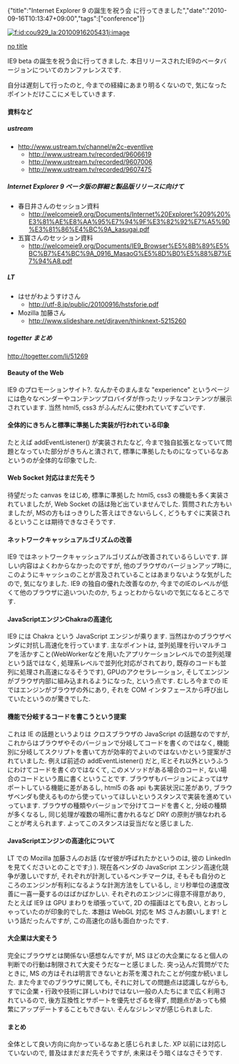 {"title":"Internet Explorer 9 の誕生を祝う会 に行ってきました","date":"2010-09-16T10:13:47+09:00","tags":["conference"]}

<!-- DATE: 2010-09-16T01:13:47+00:00 -->
<!-- OLDURL: http://d.hatena.ne.jp/cou929_la/20100916/ -->


<div class="section">
<p><a href="http://f.hatena.ne.jp/cou929_la/20100916205431" class="hatena-fotolife" target="_blank"><img src="http://cdn-ak.f.st-hatena.com/images/fotolife/c/cou929_la/20100916/20100916205431.jpg" alt="f:id:cou929_la:20100916205431j:image" title="f:id:cou929_la:20100916205431j:image" class="hatena-fotolife"></a></p>
<p><a href="http://welcomeie9.org/default.aspx" target="_blank">no title</a></p>
<p>IE9 beta の誕生を祝う会に行ってきました. 本日リリースされたIE9のベータバージョンについてのカンファレンスです.</p>
<p>自分は遅刻して行ったのと, 今までの経緯にあまり明るくないので, 気になったポイントだけここにメモしていきます.</p>
<h4>資料など</h4>
<h5> ustream</h5>

<ul>
<li> <a href="http://www.ustream.tv/channel/w2c-eventlive" target="_blank">http://www.ustream.tv/channel/w2c-eventlive</a>

<ul>
<li> <a href="http://www.ustream.tv/recorded/9606619" target="_blank">http://www.ustream.tv/recorded/9606619</a></li>
<li> <a href="http://www.ustream.tv/recorded/9607006" target="_blank">http://www.ustream.tv/recorded/9607006</a></li>
<li> <a href="http://www.ustream.tv/recorded/9607475" target="_blank">http://www.ustream.tv/recorded/9607475</a></li>
</ul>
</li>
</ul>
<h5> Internet Explorer 9 ベータ版の詳細と製品版リリースに向けて</h5>

<ul>
<li> 春日井さんのセッション資料

<ul>
<li> <a href="http://welcomeie9.org/Documents/Internet%20Explorer%209%20%E3%81%AE%E8%AA%95%E7%94%9F%E3%82%92%E7%A5%9D%E3%81%86%E4%BC%9A_kasugai.pdf" target="_blank">http://welcomeie9.org/Documents/Internet%20Explorer%209%20%E3%81%AE%E8%AA%95%E7%94%9F%E3%82%92%E7%A5%9D%E3%81%86%E4%BC%9A_kasugai.pdf</a></li>
</ul>
</li>
<li> 五寳さんのセッション資料

<ul>
<li> <a href="http://welcomeie9.org/Documents/IE9_Browser%E5%8B%89%E5%BC%B7%E4%BC%9A_0916_MasaoG%E5%8D%B0%E5%88%B7%E7%94%A8.pdf" target="_blank">http://welcomeie9.org/Documents/IE9_Browser%E5%8B%89%E5%BC%B7%E4%BC%9A_0916_MasaoG%E5%8D%B0%E5%88%B7%E7%94%A8.pdf</a></li>
</ul>
</li>
</ul>
<h5> LT</h5>

<ul>
<li> はせがわようすけさん

<ul>
<li> <a href="http://utf-8.jp/public/20100916/hstsforie.pdf" target="_blank">http://utf-8.jp/public/20100916/hstsforie.pdf</a></li>
</ul>
</li>
<li> Mozilla 加藤さん

<ul>
<li> <a href="http://www.slideshare.net/djraven/thinknext-5215260" target="_blank">http://www.slideshare.net/djraven/thinknext-5215260</a></li>
</ul>
</li>
</ul>
<h5> togetter まとめ</h5>
<p><a href="http://togetter.com/li/51269" target="_blank">http://togetter.com/li/51269</a></p>
<h4>Beauty of the Web</h4>
<p><a href="http://www.beautyoftheweb.com/" target="_blank"></a></p>
<p>IE9 のプロモーションサイト?. なんかそのまんまな "experience" というページには色々なベンダーやコンテンツプロバイダが作ったリッチなコンテンツが展示されています. 当然 html5, css3 がふんだんに使われていてすごいです.</p>
<h4>全体的にきちんと標準に準拠した実装が行われている印象</h4>
<p>たとえば addEventListener() が実装されたなど, 今まで独自拡張となっていて問題となっていた部分がきちんと潰されて, 標準に準拠したものになっているなあというのが全体的な印象でした.</p>
<h4>Web Socket 対応はまだ先そう</h4>
<p>待望だった canvas をはじめ, 標準に準拠した html5, css3 の機能も多く実装されていましたが, Web Socket の話は殆ど出ていませんでした. 質問された方もいましたが, MSの方もはっきりした答えはできないらしく, どうもすぐに実装されるということは期待できなさそうです.</p>
<h4>ネットワークキャッシュアルゴリズムの改善</h4>
<p>IE9 ではネットワークキャッシュアルゴリズムが改善されているらしいです. 詳しい内容はよくわからなかったのですが, 他のブラウザのバージョンアップ時に, このようにキャッシュのことが言及されていることはあまりないような気がしたので, 気になりました. IE9 の独自の優れた改善なのか, 今までのIEのレベルが低くて他のブラウザに追いついたのか, ちょっとわからないので気になるところです.</p>
<h4>JavaScriptエンジンChakraの高速化</h4>
<p>IE9 には Chakra という JavaScript エンジンが乘ります. 当然ほかのブラウザベンダに対抗し高速化を行っています. 主なポイントは, 並列処理を行いマルチコアを活かすこと(WebWorkerなどを用いたアプリケーションレベルでの並列処理という話ではなく, 処理系レベルで並列化対応がされており, 既存のコードも並列に処理され高速になるそうです), GPUのアクセラレーション, そしてエンジンがブラウザ内部に組み込まれるようになった, という点です. むしろ今までの IE ではエンジンがブラウザの外にあり, それを COM インタフェースから呼び出していたというのが驚きでした.</p>
<h4>機能で分岐するコードを書こうという提案</h4>
<p>これは IE の話題というよりは クロスブラウザの JavaScript の話題なのですが, これからはブラウザやそのバージョンで分岐してコードを書くのではなく, 機能別に分岐してスクリプトを書いて方が効率的でよいのではないかという提案がされていました. 例えば前述の addEventListener() だと, IEとそれ以外というふうにわけてコードを書くのではなくて, このメソッドがある場合のコード, ない場合のコードという風に書くということです. ブラウザもバージョンによってはサポートしている機能に差があるし, html5 の各 api も実装状況に差があり, ブラウザベンダも使えるものから使っていってほしいというスタンスで実装を進めていっています. ブラウザの種類やバージョンで分けてコードを書くと, 分岐の種類が多くなるし, 同じ処理が複数の場所に書かれるなど DRY の原則が損なわれることが考えられます. よってこのスタンスは妥当だなと感じました.</p>
<h4>JavaScriptエンジンの高速化について</h4>
<p>LT での Mozilla 加藤さんのお話 (なぜ彼が呼ばれたかというのは, 彼の LinkedIn を見てくださいとのことです;) ). 現在各ベンダの JavaScript エンジン高速化競争が激しいですが, それぞれが計測しているベンチマークは, そもそも自分のところのエンジンが有利になるような計測方法をしているし, ミリ秒単位の速度改善に一喜一憂するのはばかばかしい. それぞれのエンジンに得意不得意があり, たとえば IE9 は GPU まわりを頑張っていて, 2D の描画はとても良い, とおっしゃっていたのが印象的でした. 本題は WebGL 対応を MS さんお願いします! という話だったんですが, この高速化の話も面白かったです.</p>
<h4>大企業は大変そう</h4>
<p>完全にブラウザとは関係ない感想なんですが, MS ほどの大企業になると個人の判断での行動は制限されて大変そうだなーと感じました. 突っ込んだ質問がでたときに, MS の方はそれは明言できないとお茶を濁されたことが何度か続いました. また今までのブラウザに関しても, それに対しての問題点は認識しながらも, すでに企業・行政や技術に詳しいわけではない一般の人たちにまで広く利用されているので, 後方互換性とサポートを優先せざるを得ず, 問題点があっても頻繁にアップデートすることもできない. そんなジレンマが感じられました.</p>
<h4>まとめ</h4>
<p>全体として良い方向に向かっているなあと感じられました. XP 以前には対応していないので, 普及はまだまだ先そうですが, 未来はそう暗くはなさそうです.</p>
</div>






